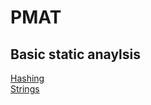 # PMAT
## Basic static anaylsis
[Hashing](https://github.com/Nater-aide/PMAT/blob/main/Notes/hashing.md)  
[Strings](https://github.com/Nater-aide/PMAT/blob/main/Notes/strings.md)  

